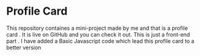 <h1>Profile Card</h1>
<p>This repository containes a mini-project made by me and that is a profile card . It is live on GitHub and you can check it out. This is just a front-end part . I have added a Basic Javascript code which lead this profile card to a better version </p>


